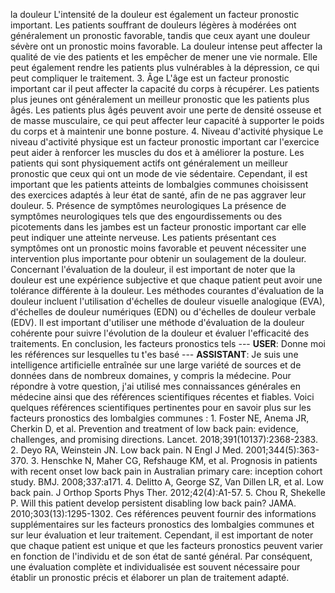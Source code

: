 la douleur L'intensité de la douleur est également un facteur pronostic important. Les patients souffrant de douleurs légères à modérées ont généralement un pronostic favorable, tandis que ceux ayant une douleur sévère ont un pronostic moins favorable. La douleur intense peut affecter la qualité de vie des patients et les empêcher de mener une vie normale. Elle peut également rendre les patients plus vulnérables à la dépression, ce qui peut compliquer le traitement. 3. Âge L'âge est un facteur pronostic important car il peut affecter la capacité du corps à récupérer. Les patients plus jeunes ont généralement un meilleur pronostic que les patients plus âgés. Les patients plus âgés peuvent avoir une perte de densité osseuse et de masse musculaire, ce qui peut affecter leur capacité à supporter le poids du corps et à maintenir une bonne posture. 4. Niveau d'activité physique Le niveau d'activité physique est un facteur pronostic important car l'exercice peut aider à renforcer les muscles du dos et à améliorer la posture. Les patients qui sont physiquement actifs ont généralement un meilleur pronostic que ceux qui ont un mode de vie sédentaire. Cependant, il est important que les patients atteints de lombalgies communes choisissent des exercices adaptés à leur état de santé, afin de ne pas aggraver leur douleur. 5. Présence de symptômes neurologiques La présence de symptômes neurologiques tels que des engourdissements ou des picotements dans les jambes est un facteur pronostic important car elle peut indiquer une atteinte nerveuse. Les patients présentant ces symptômes ont un pronostic moins favorable et peuvent nécessiter une intervention plus importante pour obtenir un soulagement de la douleur. Concernant l'évaluation de la douleur, il est important de noter que la douleur est une expérience subjective et que chaque patient peut avoir une tolérance différente à la douleur. Les méthodes courantes d'évaluation de la douleur incluent l'utilisation d'échelles de douleur visuelle analogique (EVA), d'échelles de douleur numériques (EDN) ou d'échelles de douleur verbale (EDV). Il est important d'utiliser une méthode d'évaluation de la douleur cohérente pour suivre l'évolution de la douleur et évaluer l'efficacité des traitements. En conclusion, les facteurs pronostics tels --- **USER**: Donne moi les références sur lesquelles tu t'es basé --- **ASSISTANT**: Je suis une intelligence artificielle entraînée sur une large variété de sources et de données dans de nombreux domaines, y compris la médecine. Pour répondre à votre question, j'ai utilisé mes connaissances générales en médecine ainsi que des références scientifiques récentes et fiables. Voici quelques références scientifiques pertinentes pour en savoir plus sur les facteurs pronostics des lombalgies communes : 1. Foster NE, Anema JR, Cherkin D, et al. Prevention and treatment of low back pain: evidence, challenges, and promising directions. Lancet. 2018;391(10137):2368-2383. 2. Deyo RA, Weinstein JN. Low back pain. N Engl J Med. 2001;344(5):363-370. 3. Henschke N, Maher CG, Refshauge KM, et al. Prognosis in patients with recent onset low back pain in Australian primary care: inception cohort study. BMJ. 2008;337:a171. 4. Delitto A, George SZ, Van Dillen LR, et al. Low back pain. J Orthop Sports Phys Ther. 2012;42(4):A1-57. 5. Chou R, Shekelle P. Will this patient develop persistent disabling low back pain? JAMA. 2010;303(13):1295-1302. Ces références peuvent fournir des informations supplémentaires sur les facteurs pronostics des lombalgies communes et sur leur évaluation et leur traitement. Cependant, il est important de noter que chaque patient est unique et que les facteurs pronostics peuvent varier en fonction de l'individu et de son état de santé général. Par conséquent, une évaluation complète et individualisée est souvent nécessaire pour établir un pronostic précis et élaborer un plan de traitement adapté.